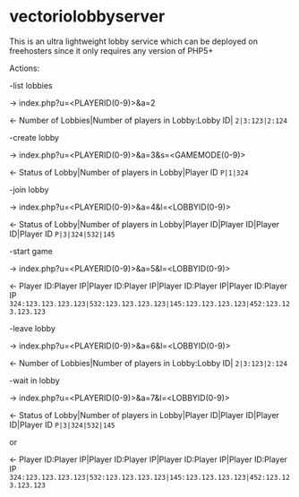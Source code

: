 # vectoriolobbyserver
This is an ultra lightweight lobby service which can be deployed on freehosters since it only requires any version of PHP5+

Actions:

 -list lobbies

  -> index.php?u=<PLAYERID(0-9)>&a=2

  <- Number of Lobbies|Number of players in Lobby:Lobby ID| `2|3:123|2:124`


 -create lobby

  -> index.php?u=<PLAYERID(0-9)>&a=3&s=<GAMEMODE(0-9)>

  <- Status of Lobby|Number of players in Lobby|Player ID `P|1|324`


 -join lobby

  -> index.php?u=<PLAYERID(0-9)>&a=4&l=<LOBBYID(0-9)>

  <- Status of Lobby|Number of players in Lobby|Player ID|Player ID|Player ID|Player ID `P|3|324|532|145`

 
 -start game

  -> index.php?u=<PLAYERID(0-9)>&a=5&l=<LOBBYID(0-9)>

  <- Player ID:Player IP|Player ID:Player IP|Player ID:Player IP|Player ID:Player IP `324:123.123.123.123|532:123.123.123.123|145:123.123.123.123|452:123.123.123.123`


 -leave lobby

  -> index.php?u=<PLAYERID(0-9)>&a=6&l=<LOBBYID(0-9)>

  <- Number of Lobbies|Number of players in Lobby:Lobby ID| `2|3:123|2:124`


 -wait in lobby

  -> index.php?u=<PLAYERID(0-9)>&a=7&l=<LOBBYID(0-9)>

  <- Status of Lobby|Number of players in Lobby|Player ID|Player ID|Player ID|Player ID `P|3|324|532|145`

or

  <- Player ID:Player IP|Player ID:Player IP|Player ID:Player IP|Player ID:Player IP `324:123.123.123.123|532:123.123.123.123|145:123.123.123.123|452:123.123.123.123`